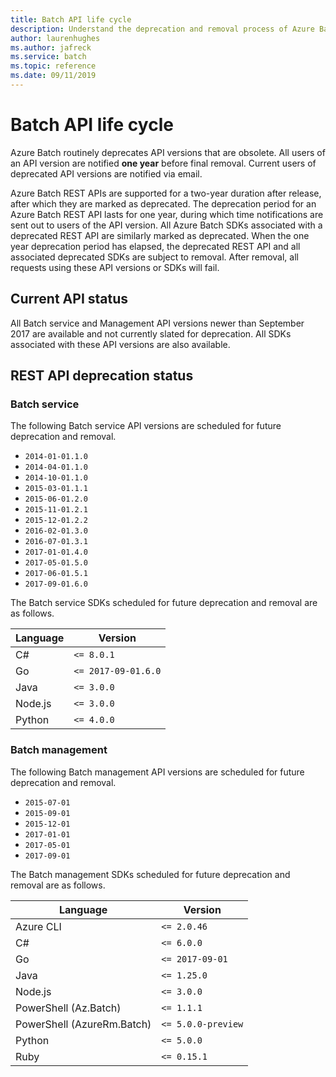 ```yaml
---
title: Batch API life cycle
description: Understand the deprecation and removal process of Azure Batch API versions.
author: laurenhughes
ms.author: jafreck
ms.service: batch
ms.topic: reference
ms.date: 09/11/2019
---
```


# Batch API life cycle

Azure Batch routinely deprecates API versions that are obsolete. All users of an API version are notified **one year** before final removal. Current users of deprecated API versions are notified via email.

Azure Batch REST APIs are supported for a two-year duration after release, after which they are marked as deprecated. The deprecation period for an Azure Batch REST API lasts for one year, during which time notifications are sent out to users of the API version. All Azure Batch SDKs associated with a deprecated REST API are similarly marked as deprecated. When the one year deprecation period has elapsed, the deprecated REST API and all associated deprecated SDKs are subject to removal. After removal, all requests using these API versions or SDKs will fail.

## Current API status

All Batch service and Management API versions newer than September 2017 are available and not currently slated for deprecation. All SDKs associated with these API versions are also available.

## REST API deprecation status

### Batch service

The following Batch service API versions are scheduled for future deprecation and removal.

* `2014-01-01.1.0`
* `2014-04-01.1.0`
* `2014-10-01.1.0`
* `2015-03-01.1.1`
* `2015-06-01.2.0`
* `2015-11-01.2.1`
* `2015-12-01.2.2`
* `2016-02-01.3.0`
* `2016-07-01.3.1`
* `2017-01-01.4.0`
* `2017-05-01.5.0`
* `2017-06-01.5.1`
* `2017-09-01.6.0`

The Batch service SDKs scheduled for future deprecation and removal are as follows.

| Language | Version             |
|----------|---------------------|
| C#       | `<= 8.0.1`          |
| Go       | `<= 2017-09-01.6.0` |
| Java     | `<= 3.0.0`          |
| Node.js  | `<= 3.0.0`          |
| Python   | `<= 4.0.0`          |


### Batch management

The following Batch management API versions are scheduled for future deprecation and removal.

* `2015-07-01`
* `2015-09-01`
* `2015-12-01`
* `2017-01-01`
* `2017-05-01`
* `2017-09-01`

The Batch management SDKs scheduled for future deprecation and removal are as follows.

| Language  | Version         |
|-----------|-----------------|
| Azure CLI | `<= 2.0.46`     |
| C#        | `<= 6.0.0`      |
| Go        | `<= 2017-09-01` |
| Java      | `<= 1.25.0`     |
| Node.js   | `<= 3.0.0`      |
| PowerShell (Az.Batch) | `<= 1.1.1` |
| PowerShell (AzureRm.Batch) | `<= 5.0.0-preview` |
| Python    | `<= 5.0.0`      |
| Ruby      | `<= 0.15.1`     |
